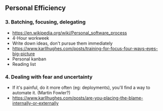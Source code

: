 ## Personal Efficiency

### 3. Batching, focusing, delegating
- https://en.wikipedia.org/wiki/Personal_software_process
- 4-Hour workweek
- Write down ideas, don't pursue them immediately
- https://www.karllhughes.com/posts/training-for-focus-four-ways-eyes-big-picture
- Personal kanban
- Reading list

### 4. Dealing with fear and uncertainty
- If it's painful, do it more often (eg: deployments), you'll find a way to automate it. (Martin Fowler?)
- https://www.karllhughes.com/posts/are-you-placing-the-blame-internally-or-externally
